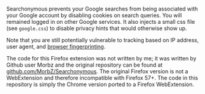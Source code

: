 Searchonymous prevents your Google searches from being associated with your Google account by disabling cookies on search queries. You will remained logged in on other Google services. It also injects a small css file (see `google.css`) to disable privacy hints that would otherwise show up.

Note that you are still potentially vulnerable to tracking based on IP address, user agent, and [browser fingerprinting](https://panopticlick.eff.org/).

The code for this Firefox extension was not written by me; it was written by Github user Morbz and the original repository can be found at [github.com/MorbZ/Searchonymous](https://github.com/MorbZ/Searchonymous). The original Firefox version is not a WebExtension and therefore incompatible with Firefox 57+. The code in this repository is simply the Chrome version ported to a Firefox WebExtension.
